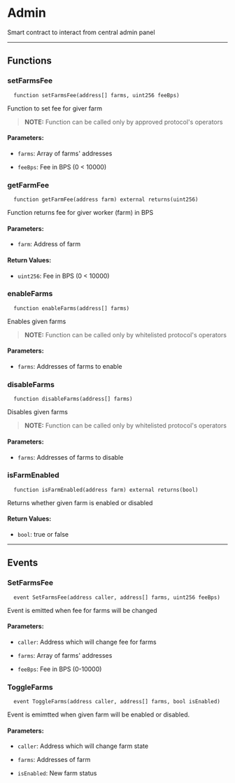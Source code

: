 # Admin

Smart contract to interact from central admin panel


___

## Functions

### setFarmsFee

```solidity
  function setFarmsFee(address[] farms, uint256 feeBps)
```

Function to set fee for giver farm


> **NOTE:** Function can be called only by approved protocol's operators

#### Parameters:

- `farms`: Array of farms' addresses

- `feeBps`: Fee in BPS (0 < 10000)


### getFarmFee

```solidity
  function getFarmFee(address farm) external returns(uint256)
```

Function returns fee for giver worker (farm) in BPS



#### Parameters:

- `farm`: Address of farm


#### Return Values:

- `uint256`: Fee in BPS (0 < 10000)
### enableFarms

```solidity
  function enableFarms(address[] farms)
```

Enables given farms


> **NOTE:** Function can be called only by whitelisted protocol's operators

#### Parameters:

- `farms`: Addresses of farms to enable


### disableFarms

```solidity
  function disableFarms(address[] farms)
```

Disables given farms


> **NOTE:** Function can be called only by whitelisted protocol's operators

#### Parameters:

- `farms`: Addresses of farms to disable


### isFarmEnabled

```solidity
  function isFarmEnabled(address farm) external returns(bool)
```

Returns whether given farm is enabled or disabled




#### Return Values:

- `bool`: true or false

___

## Events

### SetFarmsFee

```solidity
  event SetFarmsFee(address caller, address[] farms, uint256 feeBps)
```
Event is emitted when fee for farms will be changed


#### Parameters:

- `caller`: Address which will change fee for farms

- `farms`: Array of farms' addresses

- `feeBps`: Fee in BPS (0-10000)

### ToggleFarms

```solidity
  event ToggleFarms(address caller, address[] farms, bool isEnabled)
```
Event is emimtted when given farm will be enabled or disabled.


#### Parameters:

- `caller`: Address which will change farm state

- `farms`: Addresses of farm

- `isEnabled`: New farm status

